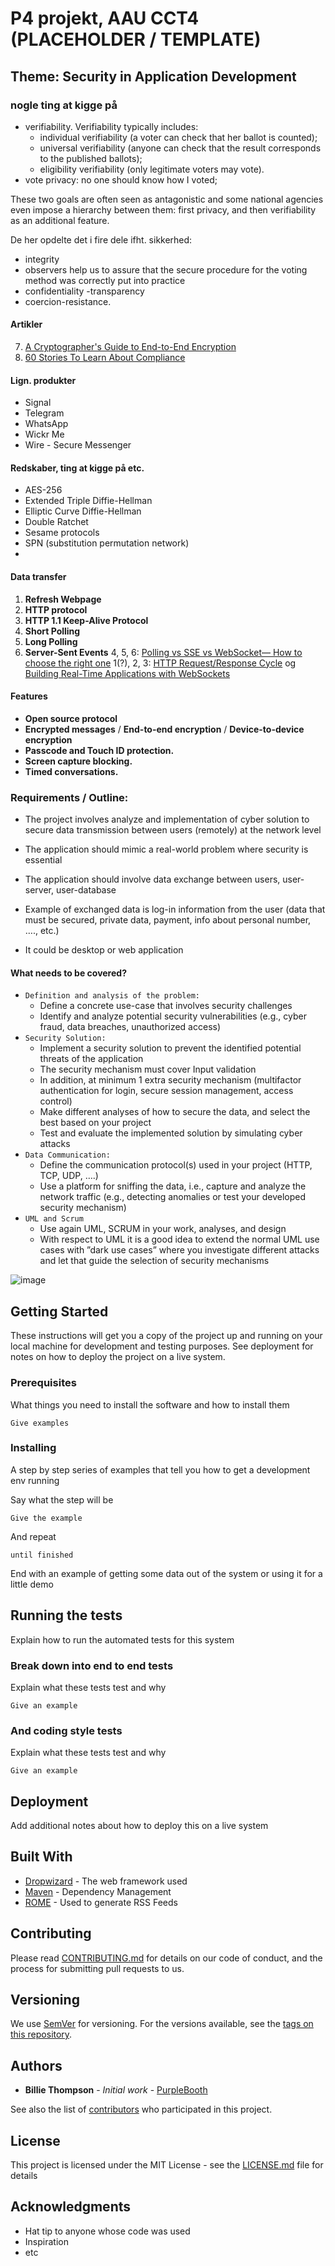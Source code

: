 # P4 projekt, AAU CCT4 (PLACEHOLDER / TEMPLATE)
## Theme: Security in Application Development
### nogle ting at kigge på
- verifiability. Verifiability typically includes:
	-  individual verifiability (a voter can check that her ballot is counted);
	- universal verifiability (anyone can check that the result corresponds to the published ballots);
    - eligibility verifiability (only legitimate voters may vote).
- vote privacy: no one should know how I voted;


These two goals are often seen as antagonistic and some national agencies even impose a hierarchy between them: first privacy, and then verifiability as an additional feature.

De her opdelte det i fire dele ifht. sikkerhed:

- integrity
- observers help us to assure that the secure procedure for the voting method was correctly put into practice
- confidentiality
-transparency
- coercion-resistance.
#### Artikler

7. [A Cryptographer's Guide to End-to-End Encryption](https://hackernoon.com/a-cryptographers-guide-to-end-to-end-encryption?ref=hackernoon.com)
8. [60 Stories To Learn About Compliance](https://hackernoon.com/60-stories-to-learn-about-compliance?ref=hackernoon.com)

   
#### Lign. produkter
- Signal
- Telegram
- WhatsApp
- Wickr Me
- Wire - Secure Messenger

#### Redskaber, ting at kigge på etc.
- AES-256
- Extended Triple Diffie-Hellman
- Elliptic Curve Diffie-Hellman
- Double Ratchet
- Sesame protocols
- SPN (substitution permutation network)
- 


#### Data transfer
1. **Refresh Webpage**
2. **HTTP protocol**
3. **HTTP 1.1 Keep-Alive Protocol**
4. **Short Polling**
5. **Long Polling**
6. **Server-Sent Events**
4, 5, 6: [Polling vs SSE vs WebSocket— How to choose the right one](https://codeburst.io/polling-vs-sse-vs-websocket-how-to-choose-the-right-one-1859e4e13bd9)
1(?), 2, 3: [HTTP Request/Response Cycle](https://backend.turing.edu/module2/lessons/how_the_web_works_http#:~:text=The%20Request%20and%20Response%20Cycle&text=When%20the%20server%20receives%20that,be%20rendered%20to%20the%20user.) og [Building Real-Time Applications with WebSockets](https://frontend.turing.edu/lessons/module-4/websockets.html)

#### Features
- **Open source protocol**
- **Encrypted messages** / **End-to-end encryption** / **Device-to-device encryption**
- **Passcode and Touch ID protection.**
- **Screen capture blocking.**
- **Timed conversations.**

  
### Requirements / Outline:
- The project involves analyze and implementation of cyber solution to secure data transmission between users (remotely) at the network level

- The application should mimic a real-world problem where security is essential

- The application should involve data exchange between users, user-server, user-database

- Example of exchanged data is log-in information from the user (data that must be secured, private data, payment, info about personal number, …., etc.)

- It could be desktop or web application

  
#### What needs to be covered?
- `Definition and analysis of the problem:` 
	- Define a concrete use-case that involves security challenges
	- Identify and analyze potential security vulnerabilities (e.g., cyber fraud, data breaches, unauthorized access)
- `Security Solution:`
	- Implement a security solution to prevent the identified potential threats of the application
	- The security mechanism must cover Input validation
	- In addition, at minimum 1 extra security mechanism (multifactor authentication for login, secure session management, access control)
	- Make different analyses of how to secure the data, and select the best based on your project
	- Test and evaluate the implemented solution by simulating cyber attacks
- `Data Communication:`
	- Define the communication protocol(s) used in your project (HTTP, TCP, UDP, ….)
	- Use a platform for sniffing the data, i.e., capture and analyze the network traffic (e.g., detecting anomalies or test your developed security mechanism)
- `UML and Scrum`
	- Use again UML, SCRUM in your work, analyses, and design
	- With respect to UML it is a good idea to extend the normal UML use cases with ”dark use cases” where you investigate different attacks and let that guide the selection of security mechanisms

 ![image](https://github.com/Draellemeistro/P4-projekt/assets/117720444/94c9776e-bf5e-435b-b33d-194197c4d28d)

## Getting Started

These instructions will get you a copy of the project up and running on your local machine for development and testing purposes. See deployment for notes on how to deploy the project on a live system.

### Prerequisites

What things you need to install the software and how to install them

```
Give examples
```

### Installing

A step by step series of examples that tell you how to get a development env running

Say what the step will be

```
Give the example
```

And repeat

```
until finished
```

End with an example of getting some data out of the system or using it for a little demo

## Running the tests

Explain how to run the automated tests for this system

### Break down into end to end tests

Explain what these tests test and why

```
Give an example
```

### And coding style tests

Explain what these tests test and why

```
Give an example
```

## Deployment

Add additional notes about how to deploy this on a live system

## Built With

* [Dropwizard](http://www.dropwizard.io/1.0.2/docs/) - The web framework used
* [Maven](https://maven.apache.org/) - Dependency Management
* [ROME](https://rometools.github.io/rome/) - Used to generate RSS Feeds

## Contributing

Please read [CONTRIBUTING.md](https://gist.github.com/PurpleBooth/b24679402957c63ec426) for details on our code of conduct, and the process for submitting pull requests to us.

## Versioning

We use [SemVer](http://semver.org/) for versioning. For the versions available, see the [tags on this repository](https://github.com/your/project/tags). 

## Authors

* **Billie Thompson** - *Initial work* - [PurpleBooth](https://github.com/PurpleBooth)

See also the list of [contributors](https://github.com/your/project/contributors) who participated in this project.

## License

This project is licensed under the MIT License - see the [LICENSE.md](LICENSE.md) file for details

## Acknowledgments

* Hat tip to anyone whose code was used
* Inspiration
* etc
